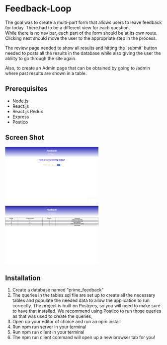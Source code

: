 # Feedback-Loop

The goal was to create a multi-part form that allows users to leave feedback for today. 
There had to be a different view for each question.  
While there is no nav bar, each part of the form should be at its own route. Clicking next should move the user to the appropriate step in the process.

The review page needed to show all results and hitting the 'submit' button needed to posts all the results in the database while also giving the user the ablilty to go through the site again.

Also, to create an Admin page that can be obtained by going to /admin where past results are shown in a table.


## Prerequisites
<ul>
    <li>Node.js</li>
    <li>React.js</li>
    <li>React.js Redux</li>
    <li>Express</li>
    <li>Postico</li>
</ul>

## Screen Shot
<img src='public/images/feeling.png' width='300' height='auto'>
<img src='public/images/admin.png' width='300' height='auto'>

## Installation
<ol>
<li>Create a database named "prime_feedback"</li>
<li>The queries in the tables.sql file are set up to create all the necessary tables and populate the needed data to allow the application to run correctly. The project is built on Postgres, so you will need to make sure to have that installed. We recommend using Postico to run those queries as that was used to create the queries,</li>
<li>Open up your editor of choice and run an npm install</li>
<li>Run npm run server in your terminal</li>
<li>Run npm run client in your terminal</li>
<li>The npm run client command will open up a new browser tab for you!</li>
